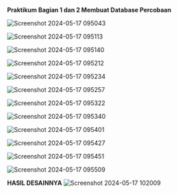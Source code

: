 __Praktikum Bagian 1 dan 2 Membuat Database Percobaan__

![Screenshot 2024-05-17 095043](https://github.com/nadintaaalwaz/nadintrylearnphp/assets/160230442/bbc661eb-f20a-444f-993b-d27fe553d5a2)

![Screenshot 2024-05-17 095113](https://github.com/nadintaaalwaz/nadintrylearnphp/assets/160230442/643c14f5-a3e6-4988-8b79-602c5ff80b62)

![Screenshot 2024-05-17 095140](https://github.com/nadintaaalwaz/nadintrylearnphp/assets/160230442/380e429f-7833-47a5-b313-fce05624295e)

![Screenshot 2024-05-17 095212](https://github.com/nadintaaalwaz/nadintrylearnphp/assets/160230442/6bc330d7-e854-4913-8afa-505599d9ec95)

![Screenshot 2024-05-17 095234](https://github.com/nadintaaalwaz/nadintrylearnphp/assets/160230442/99855f81-b922-45c9-8da7-fe1b4b5b763d)

![Screenshot 2024-05-17 095257](https://github.com/nadintaaalwaz/nadintrylearnphp/assets/160230442/60dfb24f-cfb9-4729-adac-a41658de8a05)

![Screenshot 2024-05-17 095322](https://github.com/nadintaaalwaz/nadintrylearnphp/assets/160230442/dfe0383f-9b4b-44c9-82c4-59194eec7506)

![Screenshot 2024-05-17 095340](https://github.com/nadintaaalwaz/nadintrylearnphp/assets/160230442/ad8b705e-93ab-49c3-83c4-e5f5e970c12e)

![Screenshot 2024-05-17 095401](https://github.com/nadintaaalwaz/nadintrylearnphp/assets/160230442/7d8cbcb6-0ebc-4241-868a-cb6edffb09ce)

![Screenshot 2024-05-17 095427](https://github.com/nadintaaalwaz/nadintrylearnphp/assets/160230442/1cb9d15a-68b2-45ee-9c50-fea1736da47b)

![Screenshot 2024-05-17 095451](https://github.com/nadintaaalwaz/nadintrylearnphp/assets/160230442/c518014c-fbde-483f-8565-ce01f5562c5e)

![Screenshot 2024-05-17 095509](https://github.com/nadintaaalwaz/nadintrylearnphp/assets/160230442/ba74bb4a-8291-4352-8ae4-300fcd41194b)

__HASIL DESAINNYA__
![Screenshot 2024-05-17 102009](https://github.com/nadintaaalwaz/nadintrylearnphp/assets/160230442/047231b1-55f0-435d-a07a-f3a4143790c4)
